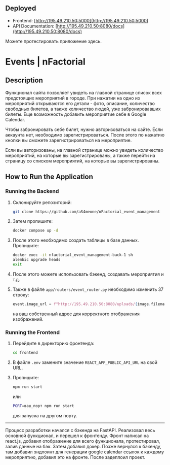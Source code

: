 ## Deployed

- Frontend: [http://195.49.210.50:5000](http://195.49.210.50:5000)
- API Documentation: [http://195.49.210.50:8080/docs](http://195.49.210.50:8080/docs)

Можете протестировать приложение здесь.

# Events | nFactorial

## Description

Функционал сайта позволяет увидеть на главной странице список всех предстоящих мероприятий в городе. При нажатии на одно из мероприятий открываются его детали - фото, описание, количество свободных билетов, а также количество людей, уже забронировавших билеты. Еще возможность добавить мероприятие себе в Google Calendar.

Чтобы забронировать себе билет, нужно авторизоваться на сайте. Если аккаунта нет, необходимо зарегистрироваться. После этого по нажатию кнопки вы сможете зарегистрироваться на мероприятие.

Если вы авторизованы, на главной странице можно увидеть количество мероприятий, на которые вы зарегистрированы, а также перейти на страницу со списком мероприятий, на которые вы зарегистрированы.

## How to Run the Application
### Running the Backend
1. Склонируйте репозиторий:
    ```sh
    git clone https://github.com/aS4meone/nFactorial_event_management
    ```

2. Затем пропишите:
    ```sh
    docker compose up -d
    ```

3. После этого необходимо создать таблицы в базе данных. Пропишите:
    ```sh
    docker exec -it nfactorial_event_management-back-1 sh
    alembic upgrade heads
    exit
    ```

4. После этого можете использовать бэкенд, создавать мероприятия и т.д.

5. Также в файле `app/routers/event_router.py` необходимо изменить 37 строку:
    ```python
    event.image_url = f"http://195.49.210.50:8080/uploads/{image.filename}"
    ```
    на ваш собственный адрес для корректного отображения изображений.

### Running the Frontend

1. Перейдите в директорию фронтенда:
    ```sh
    cd frontend
    ```

2. В файле `.env` замените значение `REACT_APP_PUBLIC_API_URL` на свой URL.

3. Пропишите:
    ```sh
    npm run start
    ```
    или
    ```sh
    PORT=ваш_порт npm run start
    ```
    для запуска на другом порту.

---

Процесс разработки начался с бэкенда на FastAPI. Реализовал весь основной функционал, и перешел к фронтенду. Фронт написал на react.js, добавил отображение для всего функционала, протестировал, залив данные на бэк. Затем добавил докер. Позже вернулся к бэкенду, там добавил эндпоинт для генерации google calendar ссылок к каждому мероприятию, добавил это на фронте.
После задеплоил проект.

